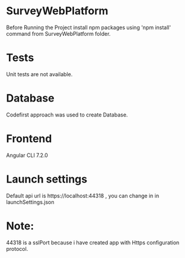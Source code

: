 # SurveyWebPlatform

Before Running the Project install npm packages using 'npm install' command from SurveyWebPlatform folder.

# Tests
Unit tests are not available.

# Database
Codefirst approach was used to create Database. 

# Frontend
Angular CLI 7.2.0

# Launch settings
Default api url is https://localhost:44318 , you can change in in launchSettings.json

# Note: 
44318 is a sslPort because i have created app with Https configuration protocol.
